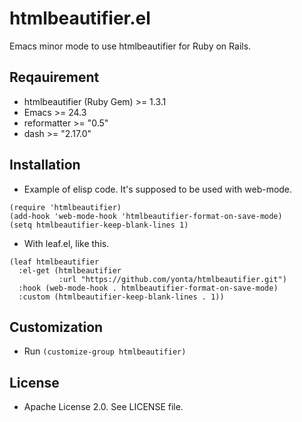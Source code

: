 # htmlbeautifier.el

Emacs minor mode to use htmlbeautifier for Ruby on Rails.

## Reqauirement

- htmlbeautifier (Ruby Gem) >= 1.3.1
- Emacs >= 24.3
- reformatter >= "0.5"
- dash >= "2.17.0"

## Installation

- Example of elisp code. It's supposed to be used with web-mode.

``` elisp
(require 'htmlbeautifier)
(add-hook 'web-mode-hook 'htmlbeautifier-format-on-save-mode)
(setq htmlbeautifier-keep-blank-lines 1)
```

- With leaf.el, like this.

``` elisp
(leaf htmlbeautifier
  :el-get (htmlbeautifier
           :url "https://github.com/yonta/htmlbeautifier.git")
  :hook (web-mode-hook . htmlbeautifier-format-on-save-mode)
  :custom (htmlbeautifier-keep-blank-lines . 1))
```

## Customization

- Run `(customize-group htmlbeautifier)`

## License

- Apache License 2.0. See LICENSE file.
